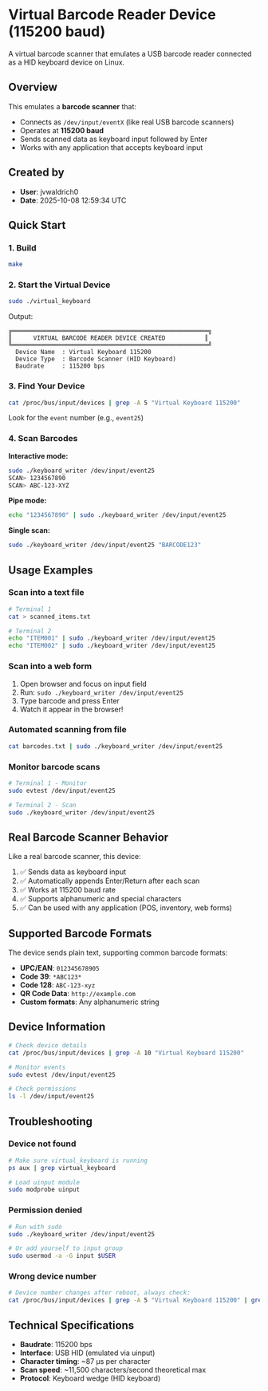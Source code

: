 # Virtual Barcode Reader Device (115200 baud)

A virtual barcode scanner that emulates a USB barcode reader connected as a HID keyboard device on Linux.

## Overview

This emulates a **barcode scanner** that:
- Connects as `/dev/input/eventX` (like real USB barcode scanners)
- Operates at **115200 baud**
- Sends scanned data as keyboard input followed by Enter
- Works with any application that accepts keyboard input

## Created by
- **User**: jvwaldrich0
- **Date**: 2025-10-08 12:59:34 UTC

## Quick Start

### 1. Build
```bash
make
```

### 2. Start the Virtual Device
```bash
sudo ./virtual_keyboard
```

Output:
```
╔═══════════════════════════════════════════════════════╗
║      VIRTUAL BARCODE READER DEVICE CREATED           ║
╚═══════════════════════════════════════════════════════╝
  Device Name  : Virtual Keyboard 115200
  Device Type  : Barcode Scanner (HID Keyboard)
  Baudrate     : 115200 bps
```

### 3. Find Your Device
```bash
cat /proc/bus/input/devices | grep -A 5 "Virtual Keyboard 115200"
```

Look for the `event` number (e.g., `event25`)

### 4. Scan Barcodes

**Interactive mode:**
```bash
sudo ./keyboard_writer /dev/input/event25
SCAN> 1234567890
SCAN> ABC-123-XYZ
```

**Pipe mode:**
```bash
echo "1234567890" | sudo ./keyboard_writer /dev/input/event25
```

**Single scan:**
```bash
sudo ./keyboard_writer /dev/input/event25 "BARCODE123"
```

## Usage Examples

### Scan into a text file
```bash
# Terminal 1
cat > scanned_items.txt

# Terminal 2
echo "ITEM001" | sudo ./keyboard_writer /dev/input/event25
echo "ITEM002" | sudo ./keyboard_writer /dev/input/event25
```

### Scan into a web form
1. Open browser and focus on input field
2. Run: `sudo ./keyboard_writer /dev/input/event25`
3. Type barcode and press Enter
4. Watch it appear in the browser!

### Automated scanning from file
```bash
cat barcodes.txt | sudo ./keyboard_writer /dev/input/event25
```

### Monitor barcode scans
```bash
# Terminal 1 - Monitor
sudo evtest /dev/input/event25

# Terminal 2 - Scan
sudo ./keyboard_writer /dev/input/event25
```

## Real Barcode Scanner Behavior

Like a real barcode scanner, this device:
1. ✅ Sends data as keyboard input
2. ✅ Automatically appends Enter/Return after each scan
3. ✅ Works at 115200 baud rate
4. ✅ Supports alphanumeric and special characters
5. ✅ Can be used with any application (POS, inventory, web forms)

## Supported Barcode Formats

The device sends plain text, supporting common barcode formats:
- **UPC/EAN**: `012345678905`
- **Code 39**: `*ABC123*`
- **Code 128**: `ABC-123-xyz`
- **QR Code Data**: `http://example.com`
- **Custom formats**: Any alphanumeric string

## Device Information

```bash
# Check device details
cat /proc/bus/input/devices | grep -A 10 "Virtual Keyboard 115200"

# Monitor events
sudo evtest /dev/input/event25

# Check permissions
ls -l /dev/input/event25
```

## Troubleshooting

### Device not found
```bash
# Make sure virtual_keyboard is running
ps aux | grep virtual_keyboard

# Load uinput module
sudo modprobe uinput
```

### Permission denied
```bash
# Run with sudo
sudo ./keyboard_writer /dev/input/event25

# Or add yourself to input group
sudo usermod -a -G input $USER
```

### Wrong device number
```bash
# Device number changes after reboot, always check:
cat /proc/bus/input/devices | grep -A 5 "Virtual Keyboard 115200" | grep event
```

## Technical Specifications

- **Baudrate**: 115200 bps
- **Interface**: USB HID (emulated via uinput)
- **Character timing**: ~87 μs per character
- **Scan speed**: ~11,500 characters/second theoretical max
- **Protocol**: Keyboard wedge (HID keyboard)